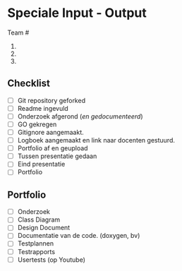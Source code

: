 # Speciale Input - Output
Team #
1. <Teamlid1>
2. <Teamlid2>
3. <Teamlid3>


## Checklist
- [ ] Git repository geforked
- [ ] Readme ingevuld
- [ ] Onderzoek afgerond (_en gedocumenteerd_)
- [ ] GO gekregen
- [ ] Gitignore aangemaakt.
- [ ] Logboek aangemaakt en link naar docenten gestuurd.
- [ ] Portfolio af en geupload
- [ ] Tussen presentatie gedaan
- [ ] Eind presentatie
- [ ] Portfolio

## Portfolio
- [ ] Onderzoek
- [ ] Class Diagram
- [ ] Design Document
- [ ] Documentatie van de code. (doxygen, bv)
- [ ] Testplannen
- [ ] Testrapports
- [ ] Usertests (op Youtube)
